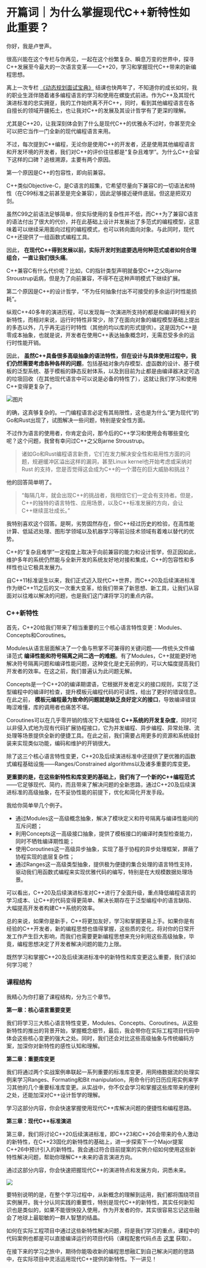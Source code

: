 # 开篇词｜为什么掌握现代C++新特性如此重要？
你好，我是卢誉声。

很高兴能在这个专栏与你再见，一起在这个纷繁复杂、瞬息万变的世界中，探寻C++发展至今最大的一次语言变革——C++20，学习和掌握现代C++带来的新编程思想。

离上一次专栏 [《动态规划面试宝典》](https://time.geekbang.org/column/intro/100060501) 结课也快两年了，不知道你的成长如何，我的职业生涯伴随着诸多编程语言的学习和使用在螺旋式前进。作为C++及其现代演进标准的忠实拥趸，我的工作始终离不开C++，同时，看到其他编程语言在各自擅长的领域开疆拓土，也让我对C++的发展及其设计哲学有了更深的理解。

尤其是C++20，让我深刻体会到了什么是现代C++的优雅永不过时，你甚至完全可以把它当作一门全新的现代编程语言来用。

不过，每次提到C++编程，无论你是使用C++的开发者，还是使用其他编程语言和开发环境的开发者，我们对C++的评价往往都是“复杂且难学”。为什么C++会留下这样的口碑？追根溯源，主要有两个原因。

第一个原因是C++的包容性，即向前兼容。

C++类似Objective-C，是C语言的超集，它希望尽量向下兼容C的一切语法和特性（在C99标准之前甚至是完全兼容），因此足够接近硬件底层。但这是把双刃剑。

虽然C99之前语法足够简单，但实际使用的复杂性并不低，而C++为了兼容C语言的语法付出了很大的代价，并在此基础上设计并发展出了多范式的编程模型，这意味着可以继续采用面向过程的编程模式，也可以转向面向对象。与此同时，现代C++还提供了一组函数式编程工具。

因此， **在现代C++得到发展以前，实际开发时到底要选用何种范式或者如何合理组合，一直让我们很头痛**。

C++兼容C有什么代价呢？比如，C的指针类型声明就备受C++之父Bjarne Stroustrup诟病，但是为了向前兼容，不得不在这种声明模式下继续扩展。

第二个原因是C++的设计哲学，“不为任何抽象付出不可接受的多余运行时性能损耗”。

纵观C++40多年的演进历程，可以发现每一次演进所支持的都是和编译时相关的新特性，而相对来说，运行时特性非常少，除了在面向对象的编程模型基础上提出的多态以外，几乎再无运行时特性（其他的均以库的形式提供）。这是因为C++是零成本抽象，也就是说，开发者在使用C++表达抽象概念时，无需忍受多余的运行时性能开销。

因此， **虽然C++具备很多高级抽象的语法特性，但在设计与具体使用过程中，我们仍然需要考虑各种各样的问题**，包括基础对象内存模型、虚函数的设计、基于模板的泛型系统、基于模板的静态反射体系，以及到目前为止都是由编译器决定可选的垃圾回收（在其他现代语言中可以说是必备的特性了），这就让我们学习和使用C++变得更复杂了。

![图片](images/623259/1c127de6c90d2938479d29c308a8af99.jpg)

的确，这真够复杂的。一门编程语言必定有其局限性，这也是为什么“更为现代”的Go和Rust出现了，试图解决一些问题，特别是安全性方面。

不过作为语言的使用者，你肯定会问，那今后的C++学习和使用会有哪些变化呢？这个问题，我曾有幸问过C++之父Bjarne Stroustrup。

> 诸如Go和Rust编程语言新贵，它们在发力解决安全性和易用性方面的问题，规避缓冲区溢出这样的漏洞，甚至Linux kernel也开始考虑或采纳对 Rust 的支持，您是否觉得这会成为C++的一个潜在的巨大威胁和挑战？

他的回答简单明了。

> “每隔几年，就会出现C++的挑战者，我相信它们一定会有支持者。但是，C++的独特的语言特性、应用场景，以及C++标准发展的方向，会让C++继续茁壮成长。”

我特别喜欢这个回答。是啊，劣势固然存在，但C++经过历史的检验，在高性能计算、低延迟处理、图形学领域以及机器学习等前沿技术领域有着难以替代的优势。

C++的“复杂且难学”一定程度上取决于向前兼容的能力和设计哲学，但正因如此，维护多年的系统仍然能与全新开发的系统友好地对接和集成，C++的包容性和多样性也让它极具发展力。

自C++11标准诞生以来，我们正式迈入现代C++世界，而C++20及后续演进标准作为继C++11之后的又一次重大变革，给我们带来了新思想、新工具，让我们从容面对以往难以解决的问题，也是我们这门课将学习的重点内容。

### C++新特性

首先，C++20给我们带来了相当重要的三个核心语言特性变更：Modules、Concepts和Coroutines。

Modules从语言层面解决了一个鱼与熊掌不可兼得的关键问题——传统头文件编译范式 **编译性能和符号隔离之间二选一的难题**。有了Modules，C++就能更好地解决符号隔离问题和编译性能问题，这种变化是史无前例的，可以大幅度提高我们开发者的效率。在这之前，我们普遍认为此问题无解。

Concepts是一个C++20的编译期谓语，它根据开发者定义的接口规则，实现了泛型编程中的编译时检查，提升模板元编程代码的可读性，给出了更好的错误信息。在此之前， **模板元编程最为致命的问题就是缺乏良好定义的接口**，导致编译错误晦涩难懂，库的调用者也痛苦不堪。

Coroutines可以在几乎零开销的情况下大幅降低 **C++系统的开发复杂度**，同时可以非侵入式地为现有代码扩展协程接口，它为并发编程、异步编程、异常处理、流处理等场景提供全新的便捷工具。在此之前，我们需要占用更多的资源和系统级封装来实现类似功能，编码和维护的开销很大。

除了这三个核心语言特性变更，C++20及后续演进标准中还提供了更优雅的函数式编程基础设施——Ranges/Constrained algorithms以及诸多重要的库变更。

**更重要的是，在这些新特性和库变更的基础上，我们有了一个新的C++编程范式**——它足够现代、简约，而且带来了解决问题的全新思路，通过C++20及后续演进标准的高级抽象，在不妥协性能的前提下，优化和简化开发手段。

我给你简单举几个例子。

- 通过Modules这一高级概念抽象，解决了模块定义和符号隔离与编译性能间的互斥问题；
- 利用Concepts这一高级接口抽象，提供了模板接口的编译时类型检查能力，同时不牺牲编译期性能；
- 使用Coroutines这一高级异步抽象，实现了基于协程的异步处理框架，屏蔽了协程实现的底层复杂性；
- 通过Ranges这一高级类型抽象，提供极为便捷的集合处理的语言特性支持，驱动我们用函数式编程来实现优雅代码的编写，特别是在大规模数据处理场景。

可以看出，C++20及后续演进标准对C++进行了全面升级，重点降低编程语言的学习成本、让C++的代码变得更简单、解决长期存在于泛型编程中的语言缺陷、大幅提高开发者构建C++系统的效率。

总的来说，如果你是新手，C++将更加友好，学习和掌握更易上手。如果你是有经验的C++开发者，新的编程思想也值得掌握，这些质的变化，将对你的日常开发工作产生巨大影响，而我们也需要更新编程思想来充分利用这些高级抽象，毕竟，编程思想决定了开发者解决问题的能力上限。

既然学习和掌握C++20及后续演进标准中的新特性和库变更这么重要，我们该如何学习呢？

### 课程结构

我精心为你打磨了课程结构，分为三个章节。

**第一章：核心语言重要变更**

我们将学习三大核心语言特性变更，Modules、Concepts、Coroutines。从这些新特性的推出的背景开始，掌握概念细节，最后，我会带你在实际工程项目代码中体会这些核心变更的强大之处。同时，我们还会对比这些高级抽象与传统编码方案，加深你对新特性的感性认知和理解。

**第二章：重要库变更**

我们将通过两个实战案例串联起一系列重要的标准库变更，用网络数据流的处理实例来学习Ranges、Formating和Bit manipulation，用命令行的日历应用实例来学习其他的几个重要标准库变更。从实战中，你不仅会学习和掌握这些库带来的便利之处，还能加深对C++设计哲学的理解。

学习这部分内容，你会快速掌握使用现代C++库解决问题的便捷性和编程思路。

**第三章：现代C++标准演进**

第三章，我们将讨论C++20后续演进标准，即C++23和C++26会带来的令人激动的新特性，在C++23固化的新特性的基础上，进一步探索下一个Major提案C++26中预计引入的新特性。我会通过符合目前提案的实例介绍如何使用这些新特性解决问题，帮助你理解C++未来的语言演进方向。

通过这部分内容，你会快速把握现代C++的演进特点和发展方向，洞悉未来。

![](images/623259/185f8eef682c9573c132f716ab540582.jpg)

要特别说明的是，在整个学习过程中，从新概念的理解到运用，我们都将围绕项目实例展开。我十分认同实践的重要性，特别是现代C++的新特性，其实任何新知识也是类似的，如果不能很快投入使用，作为开发者的你，其实很容易忘记这些融会了地球上最聪敏的一群人智慧的结晶。

如何在实际工程项目中通过这些新特性解决问题，将是我们学习的重点，课程中的代码案例也都是可以直接编译运行的项目代码（课程配套代码点击 [这里](https://github.com/samblg/cpp20-plus-indepth) 获取）。

在接下来的学习之旅中，期待你能吸收新的编程思想融汇到自己解决问题的思路中，在实际项目中灵活运用现代C++提供的新特性。下一讲见！